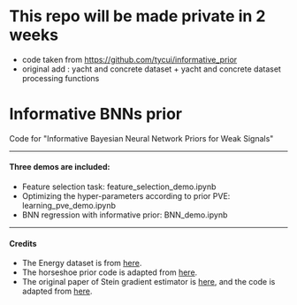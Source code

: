 # This repo will be made private in 2 weeks
- code taken from https://github.com/tycui/informative_prior
- original add : yacht and concrete dataset + yacht and concrete dataset processing functions

# Informative BNNs prior
Code for "Informative Bayesian Neural Network Priors for Weak Signals"

---
#### Three demos are included:
- Feature selection task: feature_selection_demo.ipynb
- Optimizing the hyper-parameters according to prior PVE: learning_pve_demo.ipynb
- BNN regression with informative prior: BNN_demo.ipynb

---
#### Credits
- The Energy dataset is from [here](https://archive.ics.uci.edu/ml/datasets/energy+efficiency).
- The horseshoe prior code is adapted from [here](https://github.com/microsoft/horseshoe-bnn).
- The original paper of Stein gradient estimator is [here](https://openreview.net/forum?id=SJi9WOeRb), and the code is adapted from [here](https://github.com/thjashin/spectral-stein-grad).
